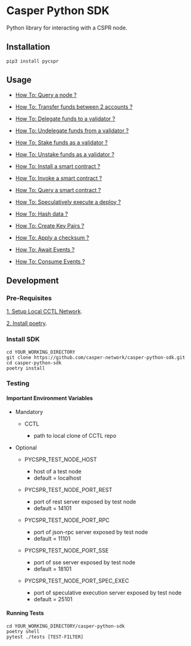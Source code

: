 # Casper Python SDK

Python library for interacting with a CSPR node.

##  Installation

```
pip3 install pycspr
```

##  Usage

* [How To: Query a node ?](https://github.com/casper-network/casper-python-sdk/blob/main/how_tos/how_to_query_nodes.py)

* [How To: Transfer funds between 2 accounts ?](https://github.com/casper-network/casper-python-sdk/blob/main/how_tos/how_to_transfer.py)

* [How To: Delegate funds to a validator ?](https://github.com/casper-network/casper-python-sdk/blob/main/how_tos/how_to_delegate.py)

* [How To: Undelegate funds from a validator ?](https://github.com/casper-network/casper-python-sdk/blob/main/how_tos/how_to_undelegate.py)

* [How To: Stake funds as a validator ?](https://github.com/casper-network/casper-python-sdk/blob/main/how_tos/how_to_stake.py)

* [How To: Unstake funds as a validator ?](https://github.com/casper-network/casper-python-sdk/blob/main/how_tos/how_to_unstake.py)

* [How To: Install a smart contract ?](https://github.com/casper-network/casper-python-sdk/blob/main/how_tos/how_to_install_a_contract.py)

* [How To: Invoke a smart contract ?](https://github.com/casper-network/casper-python-sdk/blob/main/how_tos/how_to_invoke_a_contract.py)

* [How To: Query a smart contract ?](https://github.com/casper-network/casper-python-sdk/blob/main/how_tos/how_to_query_contracts.py)

* [How To: Speculatively execute a deploy ?](https://github.com/casper-network/casper-python-sdk/blob/main/how_tos/how_to_speculatively_execute_a_deploy.py)

* [How To: Hash data ?](https://github.com/casper-network/casper-python-sdk/blob/main/how_tos/how_to_hash_data.py)

* [How To: Create Key Pairs ?](https://github.com/casper-network/casper-python-sdk/blob/main/how_tos/how_to_create_key_pairs.py)

* [How To: Apply a checksum ?](https://github.com/casper-network/casper-python-sdk/blob/main/how_tos/how_to_apply_a_checksum.py)

* [How To: Await Events  ?](https://github.com/casper-network/casper-python-sdk/blob/main/how_tos/how_to_await_events.py)

* [How To: Consume Events  ?](https://github.com/casper-network/casper-python-sdk/blob/main/how_tos/how_to_consume_events.py)

##  Development

### Pre-Requisites

[1. Setup Local CCTL Network](https://github.com/casper-network/cctl).

[2. Install poetry](https://python-poetry.org).

### Install SDK

```
cd YOUR_WORKING_DIRECTORY
git clone https://github.com/casper-network/casper-python-sdk.git
cd casper-python-sdk
poetry install
````

### Testing 

#### Important Environment Variables

* Mandatory

    * CCTL

        * path to local clone of CCTL repo

* Optional

    * PYCSPR_TEST_NODE_HOST

        * host of a test node
        * default =  localhost

    * PYCSPR_TEST_NODE_PORT_REST

        * port of rest server exposed by test node
        * default =  14101

    * PYCSPR_TEST_NODE_PORT_RPC

        * port of json-rpc server exposed by test node
        * default =  11101

    * PYCSPR_TEST_NODE_PORT_SSE

        * port of sse server exposed by test node
        * default =  18101

    * PYCSPR_TEST_NODE_PORT_SPEC_EXEC

        * port of speculative execution server exposed by test node
        * default =  25101

#### Running Tests

```
cd YOUR_WORKING_DIRECTORY/casper-python-sdk
poetry shell
pytest ./tests [TEST-FILTER]
```
